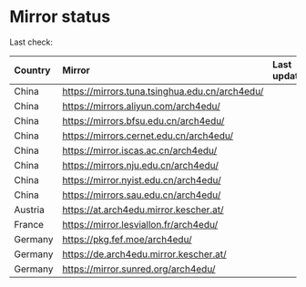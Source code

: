 <script src="./time.js"></script>
# Mirror status
Last check: <script type="text/javascript">localize(1706851078.2506974);</script>

|Country|Mirror|Last update|
|:------|:-----|:----------|
|China|https://mirrors.tuna.tsinghua.edu.cn/arch4edu/|<script type="text/javascript">localize(1706812146);</script>|
|China|https://mirrors.aliyun.com/arch4edu/|<script type="text/javascript">localize(1706812146);</script>|
|China|https://mirrors.bfsu.edu.cn/arch4edu/|<script type="text/javascript">localize(1706812146);</script>|
|China|https://mirrors.cernet.edu.cn/arch4edu/|<script type="text/javascript">localize(1706812146);</script>|
|China|https://mirror.iscas.ac.cn/arch4edu/|<script type="text/javascript">localize(1706812146);</script>|
|China|https://mirrors.nju.edu.cn/arch4edu/|<script type="text/javascript">localize(1706812146);</script>|
|China|https://mirror.nyist.edu.cn/arch4edu/|<script type="text/javascript">localize(1706812146);</script>|
|China|https://mirrors.sau.edu.cn/arch4edu/|<script type="text/javascript">localize(1706812146);</script>|
|Austria|https://at.arch4edu.mirror.kescher.at/|<script type="text/javascript">localize(1706812146);</script>|
|France|https://mirror.lesviallon.fr/arch4edu/|<script type="text/javascript">localize(1706812146);</script>|
|Germany|https://pkg.fef.moe/arch4edu/|<script type="text/javascript">localize(1706812146);</script>|
|Germany|https://de.arch4edu.mirror.kescher.at/|<script type="text/javascript">localize(1706812146);</script>|
|Germany|https://mirror.sunred.org/arch4edu/|<script type="text/javascript">localize(1706812146);</script>|

<script src="./tablefilter/tablefilter.js"></script>
<script src="./table.js"></script>